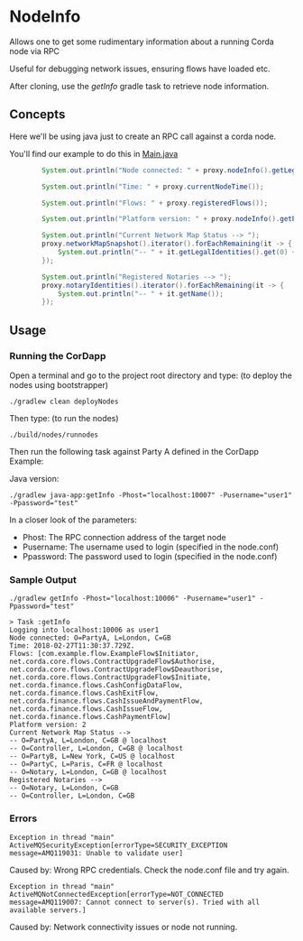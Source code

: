 # NodeInfo

Allows one to get some rudimentary information about a running Corda node via RPC

Useful for debugging network issues, ensuring flows have loaded etc.

After cloning, use the _getInfo_ gradle task to retrieve node information.



## Concepts


Here we'll be using java just to create an RPC call against a corda node.


You'll find our example to do this in [Main.java](https://github.com/corda/samples-java/blob/master/basic-cordapps/rpc-nodeinfo/java-app/src/main/java/net/corda/Main.java#L31-L46)

```java
        System.out.println("Node connected: " + proxy.nodeInfo().getLegalIdentities().get(0));

        System.out.println("Time: " + proxy.currentNodeTime());

        System.out.println("Flows: " + proxy.registeredFlows());

        System.out.println("Platform version: " + proxy.nodeInfo().getPlatformVersion());

        System.out.println("Current Network Map Status --> ");
        proxy.networkMapSnapshot().iterator().forEachRemaining(it -> {
            System.out.println("-- " + it.getLegalIdentities().get(0) + " @ " + it.getAddresses().get(0).getHost());
        });

        System.out.println("Registered Notaries --> ");
        proxy.notaryIdentities().iterator().forEachRemaining(it -> {
            System.out.println("-- " + it.getName());
        });
```


## Usage



### Running the CorDapp

Open a terminal and go to the project root directory and type: (to deploy the nodes using bootstrapper)
```
./gradlew clean deployNodes
```
Then type: (to run the nodes)
```
./build/nodes/runnodes
```

Then run the following task against Party A defined in the CorDapp Example:

Java version:

    ./gradlew java-app:getInfo -Phost="localhost:10007" -Pusername="user1" -Ppassword="test"

In a closer look of the parameters:

- Phost: The RPC connection address of the target node
- Pusername: The username used to login (specified in the node.conf)
- Ppassword: The password used to login (specified in the node.conf)

### Sample Output

```
./gradlew getInfo -Phost="localhost:10006" -Pusername="user1" -Ppassword="test"

> Task :getInfo
Logging into localhost:10006 as user1
Node connected: O=PartyA, L=London, C=GB
Time: 2018-02-27T11:30:37.729Z.
Flows: [com.example.flow.ExampleFlow$Initiator, net.corda.core.flows.ContractUpgradeFlow$Authorise, net.corda.core.flows.ContractUpgradeFlow$Deauthorise, net.corda.core.flows.ContractUpgradeFlow$Initiate, net.corda.finance.flows.CashConfigDataFlow, net.corda.finance.flows.CashExitFlow, net.corda.finance.flows.CashIssueAndPaymentFlow, net.corda.finance.flows.CashIssueFlow, net.corda.finance.flows.CashPaymentFlow]
Platform version: 2
Current Network Map Status -->
-- O=PartyA, L=London, C=GB @ localhost
-- O=Controller, L=London, C=GB @ localhost
-- O=PartyB, L=New York, C=US @ localhost
-- O=PartyC, L=Paris, C=FR @ localhost
-- O=Notary, L=London, C=GB @ localhost
Registered Notaries -->
-- O=Notary, L=London, C=GB
-- O=Controller, L=London, C=GB
```

### Errors

`Exception in thread "main" ActiveMQSecurityException[errorType=SECURITY_EXCEPTION message=AMQ119031: Unable to validate user]`

Caused by: Wrong RPC credentials. Check the node.conf file and try again.

`Exception in thread "main" ActiveMQNotConnectedException[errorType=NOT_CONNECTED message=AMQ119007: Cannot connect to server(s). Tried with all available servers.]`

Caused by: Network connectivity issues or node not running.
